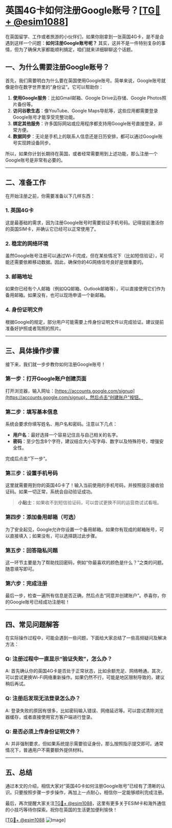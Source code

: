 # 英国4G卡如何注册Google账号？[[TG💪+ @esim1088](https://t.me/s/esim1088)]

在英国留学、工作或者旅游的小伙伴们，如果你刚拿到一张英国4G卡，是不是会遇到这样一个问题：**如何注册Google账号呢？** 其实，这并不是一件特别复杂的事情，但为了确保大家都能顺利搞定，咱们就来详细聊聊这个话题。

## 一、为什么需要注册Google账号？

首先，我们需要明白为什么要在英国使用Google账号。简单来说，Google账号就像是你在数字世界里的“身份证”。它可以帮助你：

1. **使用Google服务**：比如Gmail邮箱、Google Drive云存储、Google Photos照片备份等。
2. **访问谷歌生态**：像YouTube、Google Maps导航等，这些应用都需要登录Google账号才能享受完整功能。
3. **绑定其他服务**：许多国际网站或应用程序都支持用Google账号直接登录，非常方便。
4. **数据同步**：无论是手机上的联系人信息还是日历安排，都可以通过Google账号实现跨设备同步。

所以，如果你计划长期待在英国，或者经常需要用到上述功能，那么注册一个Google账号是非常有必要的。

---

## 二、准备工作

在开始注册之前，你需要准备以下几样东西：

### 1. 英国4G卡
这是最基础的需求，因为注册Google账号时需要验证手机号码。记得提前激活你的英国SIM卡，并确认它已经可以正常使用了。

### 2. 稳定的网络环境
虽然Google账号注册可以通过Wi-Fi完成，但在某些情况下（比如短信验证），可能还需要依赖移动数据。因此，确保你的4G网络信号良好是很重要的。

### 3. 邮箱地址
如果你已经有个人邮箱（例如QQ邮箱、Outlook邮箱等），可以直接使用它们作为备用邮箱。如果没有，也可以现场申请一个新邮箱。

### 4. 身份证明文件
根据Google的规定，部分用户可能需要上传身份证明文件以完成验证。建议提前准备好护照或者驾照的照片。

---

## 三、具体操作步骤

接下来，我们就一步步教你如何注册Google账号！

### 第一步：打开Google账户创建页面
打开浏览器，输入网址：[https://accounts.google.com/signup](https://accounts.google.com/signup)，然后点击“创建账户”按钮。

### 第二步：填写基本信息
系统会要求你填写姓名、用户名和密码。注意以下几点：
- **用户名**：最好选择一个容易记住且与自己相关的名字。
- **密码**：至少包含8个字符，建议结合大小写字母、数字以及特殊符号，增强安全性。

完成后点击“下一步”。

### 第三步：设置手机号码
这里就需要用到你的英国4G卡了！输入当前使用的手机号码，并按照提示接收验证码。如果一切正常，系统会自动验证成功。

> **小贴士**：如果收不到短信验证码，可以尝试更换不同的运营商试试看哦。

### 第四步：添加备用邮箱（可选）
为了安全起见，Google允许你设置一个备用邮箱。如果你有现成的邮箱账号，可以直接填入；如果没有，可以选择跳过此步骤。

### 第五步：回答隐私问题
这一环节主要是为了帮助找回密码，例如“你最喜欢的颜色是什么？”之类的问题。随意填写即可。

### 第六步：完成注册
最后一步，检查一遍所有信息是否正确，然后点击“同意并创建账户”。恭喜你，你的Google账号已经成功注册啦！

---

## 四、常见问题解答

在实际操作过程中，可能会遇到一些问题，下面给大家总结了一些高频疑问及解决方法：

### Q: 注册过程中一直显示“验证失败”，怎么办？
A: 首先确认你的英国4G卡是否处于正常状态，比如余额充足、网络畅通。其次，可以尝试更换Wi-Fi网络重新操作。如果仍然不行，可能是地区限制导致的，建议稍后再试。

### Q: 注册后发现无法登录怎么办？
A: 登录失败的原因有很多，比如密码输入错误、网络延迟等。可以尝试清除浏览器缓存，或者直接使用官方客户端进行登录。

### Q: 是否必须上传身份证明文件？
A: 并非强制要求，但如果系统提示需要验证身份，那么按照指示提交即可。通常情况下，普通用户不需要额外提供材料。

---

## 五、总结

通过本文的介绍，相信大家对“英国4G卡如何注册Google账号”已经有了清晰的认识。只要按照步骤一步步操作，再加上一点耐心，相信你一定能够顺利完成注册。

最后，再次提醒大家关注[TG💪+ @esim1088](https://t.me/s/esim1088)，这里有更多关于ESIM卡和海外通信的小技巧等待你探索。祝你在英国的生活更加便利愉快！

[[TG💪+ @esim1088](https://t.me/s/esim1088) ![Image](https://i.postimg.cc/4NQfJmqS/Snipaste-2025-05-13-00-14-12.png)]